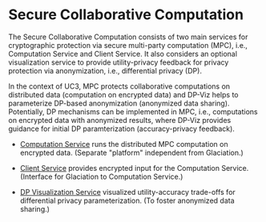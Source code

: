 # Secure Collaborative Computation

The Secure Collaborative Computation consists of two main services for cryptographic protection via secure multi-party computation (MPC), i.e., Computation Service and Client Service. It also considers an optional visualization service to provide utility-privacy feedback for privacy protection via anonymization, i.e., differential privacy (DP).

In the context of UC3, MPC protects collaborative computations on distributed data (computation on encrypted data) and DP-Viz helps to parameterize DP-based anonymization (anonymized data sharing). Potentially, DP mechanisms can be implemented in MPC, i.e., computations on encrypted data with anonymized results, where DP-Viz provides guidance for initial DP paramterization (accuracy-privacy feedback).

* [Computation Service](compute_service/docs/README.md) runs the distributed MPC computation on encrypted data. (Separate "platform" independent from Glaciation.)

* [Client Service](client_service/docs/README.md) provides encrypted input for the Computation Service. (Interface for Glaciation to Computation Service.)

* [DP Visualization Service](dp_visualization/docs/README.md) visualized utility-accuracy trade-offs for differential privacy parameterization. (To foster anonymized data sharing.)
